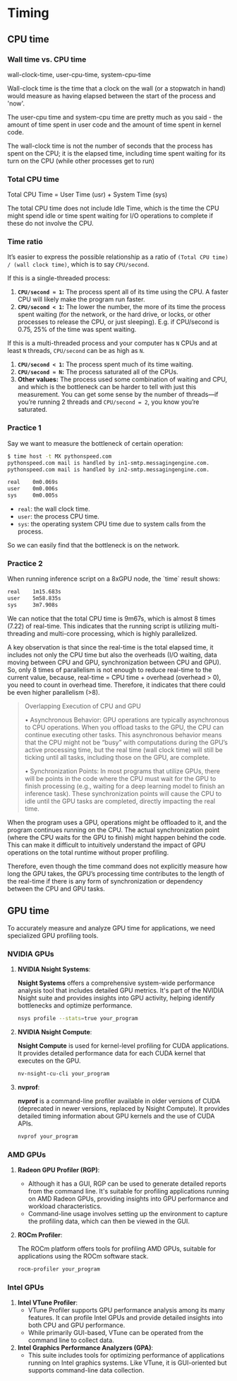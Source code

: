 # Timing

## CPU time

### Wall time vs. CPU time

wall-clock-time, user-cpu-time, system-cpu-time

Wall-clock time is the time that a clock on the wall (or a stopwatch in hand) would measure as having elapsed between the start of the process and 'now'.

The user-cpu time and system-cpu time are pretty much as you said - the amount of time spent in user code and the amount of time spent in kernel code.

The wall-clock time is not the number of seconds that the process has spent on the CPU; it is the elapsed time, including time spent waiting for its turn on the CPU (while other processes get to run)

### Total CPU time

Total CPU Time = User Time (usr) + System Time (sys)

The total CPU time does not include Idle Time, which is the time the CPU might spend idle or time spent waiting for I/O operations to complete if these do not involve the CPU.

### Time ratio

It’s easier to express the possible relationship as a ratio of `(Total CPU time) / (wall clock time)`, which is to say `CPU/second`.

If this is a single-threaded process:

1. **`CPU/second ≈ 1`:** The process spent all of its time using the CPU. A faster CPU will likely make the program run faster.
2. **`CPU/second < 1`:** The lower the number, the more of its time the process spent waiting (for the network, or the hard drive, or locks, or other processes to release the CPU, or just sleeping). E.g. if CPU/second is 0.75, 25% of the time was spent waiting.

If this is a multi-threaded process and your computer has `N` CPUs and at least `N` threads, `CPU/second` can be as high as `N`.

1. **`CPU/second < 1`:** The process spent much of its time waiting.
2. **`CPU/second ≈ N`:** The process saturated all of the CPUs.
3. **Other values:** The process used some combination of waiting and CPU, and which is the bottleneck can be harder to tell with just this measurement. You can get some sense by the number of threads—if you’re running 2 threads and `CPU/second = 2`, you know you’re saturated.

### Practice 1

Say we want to measure the bottleneck of certain operation:

```bash
$ time host -t MX pythonspeed.com
pythonspeed.com mail is handled by in1-smtp.messagingengine.com.
pythonspeed.com mail is handled by in2-smtp.messagingengine.com.

real    0m0.069s
user    0m0.006s
sys     0m0.005s
```

* `real`: the wall clock time.
* `user`: the process CPU time.
* `sys`: the operating system CPU time due to system calls from the process.

So we can easily find that the bottleneck is on the network.

### Practice 2

When running inference script on a 8xGPU node, the \`time\` result shows:

```bash
real    1m15.683s
user    5m58.835s
sys     3m7.908s
```

We can notice that the total CPU time is 9m67s, which is almost 8 times (7.22) of real-time. This indicates that the running script is utilizing multi-threading and multi-core processing, which is highly parallelized.&#x20;

A key observation is that since the real-time is the total elapsed time, it includes not only the CPU time but also the overheads (I/O waiting, data moving between CPU and GPU, synchronization between CPU and GPU). So, only 8 times of parallelism is not enough to reduce real-time to the current value, because, real-time = CPU time + overhead (overhead > 0), you need to count in overhead time. Therefore, it indicates that there could be even higher parallelism (>8).&#x20;

> Overlapping Execution of CPU and GPU
>
> • Asynchronous Behavior: GPU operations are typically asynchronous to CPU operations. When you offload tasks to the GPU, the CPU can continue executing other tasks. This asynchronous behavior means that the CPU might not be “busy” with computations during the GPU’s active processing time, but the real time (wall clock time) will still be ticking until all tasks, including those on the GPU, are complete.
>
> • Synchronization Points: In most programs that utilize GPUs, there will be points in the code where the CPU must wait for the GPU to finish processing (e.g., waiting for a deep learning model to finish an inference task). These synchronization points will cause the CPU to idle until the GPU tasks are completed, directly impacting the real time.

When the program uses a GPU, operations might be offloaded to it, and the program continues running on the CPU. The actual synchronization point (where the CPU waits for the GPU to finish) might happen behind the code. This can make it difficult to intuitively understand the impact of GPU operations on the total runtime without proper profiling.

Therefore, even though the time command does not explicitly measure how long the GPU takes, the GPU’s processing time contributes to the length of the real-time if there is any form of synchronization or dependency between the CPU and GPU tasks.

## GPU time

To accurately measure and analyze GPU time for applications, we need specialized GPU profiling tools.&#x20;

### NVIDIA GPUs

1.  **NVIDIA Nsight Systems**:

    **Nsight Systems** offers a comprehensive system-wide performance analysis tool that includes detailed GPU metrics. It's part of the NVIDIA Nsight suite and provides insights into GPU activity, helping identify bottlenecks and optimize performance.

    ```bash
    nsys profile --stats=true your_program
    ```
2.  **NVIDIA Nsight Compute**:

    **Nsight Compute** is used for kernel-level profiling for CUDA applications. It provides detailed performance data for each CUDA kernel that executes on the GPU.

    ```bash
    nv-nsight-cu-cli your_program
    ```
3.  **nvprof**:

    **nvprof** is a command-line profiler available in older versions of CUDA (deprecated in newer versions, replaced by Nsight Compute). It provides detailed timing information about GPU kernels and the use of CUDA APIs.

    ```bash
    nvprof your_program
    ```

### AMD GPUs

1. **Radeon GPU Profiler (RGP)**:
   * Although it has a GUI, RGP can be used to generate detailed reports from the command line. It's suitable for profiling applications running on AMD Radeon GPUs, providing insights into GPU performance and workload characteristics.
   * Command-line usage involves setting up the environment to capture the profiling data, which can then be viewed in the GUI.
2.  **ROCm Profiler**:

    The ROCm platform offers tools for profiling AMD GPUs, suitable for applications using the ROCm software stack.

    ```bash
    rocm-profiler your_program
    ```

### Intel GPUs

1. **Intel VTune Profiler**:
   * VTune Profiler supports GPU performance analysis among its many features. It can profile Intel GPUs and provide detailed insights into both CPU and GPU performance.
   * While primarily GUI-based, VTune can be operated from the command line to collect data.
2. **Intel Graphics Performance Analyzers (GPA)**:
   * This suite includes tools for optimizing performance of applications running on Intel graphics systems. Like VTune, it is GUI-oriented but supports command-line data collection.
